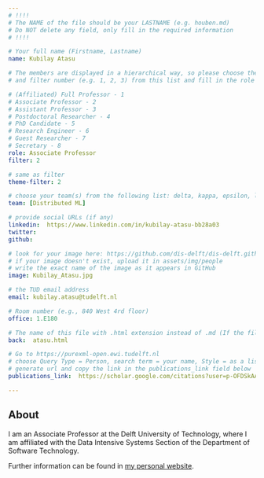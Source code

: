 ```yaml
---
# !!!!
# The NAME of the file should be your LASTNAME (e.g. houben.md)
# Do NOT delete any field, only fill in the required information
# !!!! 

# Your full name (Firstname, Lastname)
name: Kubilay Atasu 

# The members are displayed in a hierarchical way, so please choose the role (e.g. Full Professor, Assistant Professor etc) 
# and filter number (e.g. 1, 2, 3) from this list and fill in the role and filter from below:

# (Affiliated) Full Professor - 1
# Associate Professor - 2
# Assistant Professor - 3
# Postdoctoral Researcher - 4
# PhD Candidate - 5
# Research Engineer - 6 
# Guest Researcher - 7
# Secretary - 8
role: Associate Professor
filter: 2

# same as filter
theme-filter: 2 

# choose your team(s) from the following list: delta, kappa, epsilon, lambda, cel
team: [Distributed ML]

# provide social URLs (if any)
linkedin:  https://www.linkedin.com/in/kubilay-atasu-bb28a03
twitter: 
github: 

# look for your image here: https://github.com/dis-delft/dis-delft.github.io/tree/master/assets/img/people 
# if your image doesn't exist, upload it in assets/img/people 
# write the exact name of the image as it appears in GitHub  
image: Kubilay_Atasu.jpg 

# the TUD email address
email: kubilay.atasu@tudelft.nl 

# Room number (e.g., 840 West 4rd floor)
office: 1.E180 

# The name of this file with .html extension instead of .md (If the filename is ionescu.md, the "back" field will be ionescu.html)
back:  atasu.html

# Go to https://purexml-open.ewi.tudelft.nl 
# choose Query Type = Person, search term = your name, Style = as a list
# generate url and copy the link in the publications_link field below
publications_link:  https://scholar.google.com/citations?user=p-OFDSkAAAAJ

---
```


## About

I am an Associate Professor at the Delft University of Technology, where I am affiliated with the Data Intensive Systems Section of the Department of Software Technology.

Further information can be found in [my personal website](https://atasu-kubilay.github.io). 



